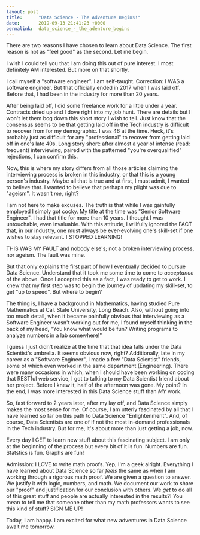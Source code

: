 ```yaml
---
layout: post
title:      "Data Science - The Adventure Begins!"
date:       2019-09-13 21:41:23 +0000
permalink:  data_science_-_the_adenture_begins
---
```


There are two reasons I have chosen to learn about Data Science.  The first reason is not as "feel good" as the second.  Let me begin.  

I wish I could tell you that I am doing this out of pure interest.  I most definitely AM interested.  But more on that shortly.

I call myself a "software engineer".  I am self-taught.  Correction: I WAS a software engineer.  But that officially ended in 2017 when I was laid off.  Before that, I had been in the industry for more than 20 years.  

After being laid off, I did some freelance work for a little under a year.  Contracts dried up and I dove right into my job hunt.  There are details but I won't let them bog down this short story I wish to tell.  Just know that the consensus seems to be that getting laid off in the Tech industry is difficult to recover from for my demographic.  I was 46 at the time.  Heck, it's probably just as difficult for any "professional" to recover from getting laid off in one's late 40s.  Long story short: after almost a year of intense (read: frequent) interviewing, paired with the patterned "you're overqualified" rejections, I can confirm this.  

Now, this is where my story differs from all those articles claiming the interviewing process is broken in this industry, or that this is a young person's industry.  Maybe all that is true and at first, I must admit, I wanted to believe that.  I wanted to believe that perhaps my plight was due to "ageism".  It wasn't *me*, right?

I am not here to make excuses.  The truth is that while I was gainfully employed I simply got cocky.  My title at the time was "Senior Software Engineer".  I had that title for more than 10 years.  I thought I was untouchable, even invaluable.  With this attitude, I willfully ignored the FACT that, in our industry, one must always be ever-evolving one's skill-set if one wishes to stay relevant.  I STOPPED LEARNING!

THIS WAS MY FAULT and nobody else's; not a broken interviewing process, nor ageism.  The fault was mine.

But that only explains the first part of how I eventually decided to pursue Data Science.  Understand that it took me some time to come to *acceptance* of the above.  Once I accepted this as a fact, I was ready to get to work.  I knew that my first step was to begin the journey of updating my skill-set, to get "up to speed".  But where to begin?

The thing is, I have a background in Mathematics, having studied Pure Mathematics at Cal. State University, Long Beach.  Also, without going into too much detail, when it became painfully obvious that interviewing as a Software Engineer wasn't working out for me, I found myself thinking in the back of my head, "You know what would be fun?  Writing programs to analyze numbers in a lab somewhere!"  

I guess I just didn't realize at the time that that idea falls under the Data Scientist's umbrella.  It seems obvious now, right?  Additionally, late in my career as a "Software Engineer", I made a few "Data Scientist" friends, some of which even worked in the same department (Engineering).  There were many occasions in which, when I should have been working on coding that RESTful web service, I got to talking to my Data Scientist friend about her project.  Before I knew it, half of the afternoon was gone.  My point?  In the end, I was more interested in this Data Science stuff than *MY* work.

So, fast forward to 2 years later, after my lay off, and Data Science simply makes the most sense for me.  Of course, I am utterly fascinated by all that I have learned so far on this path to Data Science "Enlightenment".  And, of course, Data Scientists are one of if not the most in-demand professionals in the Tech industry.  But for me, it's about more than just getting a job, now.

Every day I GET to learn new stuff about this fascinating subject.  I am only at the beginning of the process but every bit of it is fun.  Numbers are fun.  Statstics is fun.  Graphs are fun!  

Admission: I LOVE to write math proofs.  Yep, I'm a geek alright.  Everything I have learned about Data Science so far *feels* the same as when I am working through a rigorous math proof.  We are given a question to answer.  We justify it with logic, numbers, and math.  We document our work to share our "proof" and justification for our conclusion with others.  We *get* to do all of this great stuff and people are actually interested in the results?!  You mean to tell me that someone other than my math professors wants to see this kind of stuff?  SIGN ME UP!

Today, I am happy.  I am excited for what new adventures in Data Science await me tomorrow.
